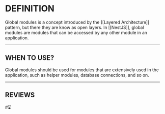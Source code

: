 # DEFINITION

Global modules is a concept introduced by the [[Layered Architecture]] pattern, but there they are know as open layers. In [[NestJS]], global modules are modules that can be accessed by any other module in an application.

---

## WHEN TO USE?

Global modules should be used for modules that are extensively used in the application, such as helper modules, database connections, and so on.

---
## REVIEWS
#⌛ 